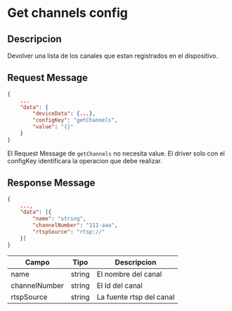 # Get channels config

## Descripcion

Devolver una lista de los canales que estan registrados en el dispositivo.

## Request Message

```json
{
    ...
    "data": {
        "deviceData": {...},
        "configKey": "getChannels",
        "value": "{}"
    }
}
```

El Request Message de `getChannels` no necesita value. El driver solo con el configKey identificara la operacion que debe realizar.

## Response Message

```json
{
    ...,
    "data": [{
        "name": "string",
        "channelNumber": "111-aaa",
        "rtspSource": "rtsp://"
    }]
}
```

| Campo         | Tipo   | Descripcion              |
| ------------- | ------ | ------------------------ |
| name          | string | El nombre del canal      |
| channelNumber | string | El Id del canal          |
| rtspSource    | string | La fuente rtsp del canal |

